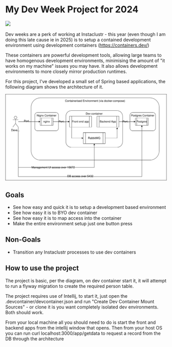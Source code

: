 # My Dev Week Project for 2024
<img src="https://github.com/Jacko161/dev-week-2024/actions/workflows/gradle.yml/badge.svg">

Dev weeks are a perk of working at Instaclustr - this year (even though I am doing this late cause ie in 2025) is to setup a contained development environment using development containers (https://containers.dev/)

These containers are powerful development tools, allowing large teams to have homogenous development environments, minimising the amount of "it works on my machine" issues you may have. It also allows development environments to more closely mirror production runtimes.

For this project, I've developed a small set of Spring based applications, the following diagram shows the architecture of it.

<img src="./architecture.svg">

## Goals

- See how easy and quick it is to setup a development based environment
- See how easy it is to BYO dev container
- See how easy it is to map access into the container
- Make the entire environment setup just one button press


## Non-Goals
- Transition any Instaclustr processes to use dev containers

## How to use the project

The project is basic, per the diagram, on dev container start it, it will attempt to run a flyway migration to create the required person table.

The project requires use of Intellij, to start it, just open the .devcontainer/devcontainer.json and run "Create Dev Container Mount Sources" - or clone it is you want completely isolated dev environments. Both should work.

From your local machine all you should need to do is start the front and backend apps from the intellij window that opens. Then from your host OS you can run curl localhost:3000/app/getdata to request a record from the DB through the architecture